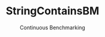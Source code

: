---
layout: docu
title: StringContainsBM
subtitle: Continuous Benchmarking
selected: String
expanded: Benchmarking
benchmark: /individual_results/StringContainsBM.html
---